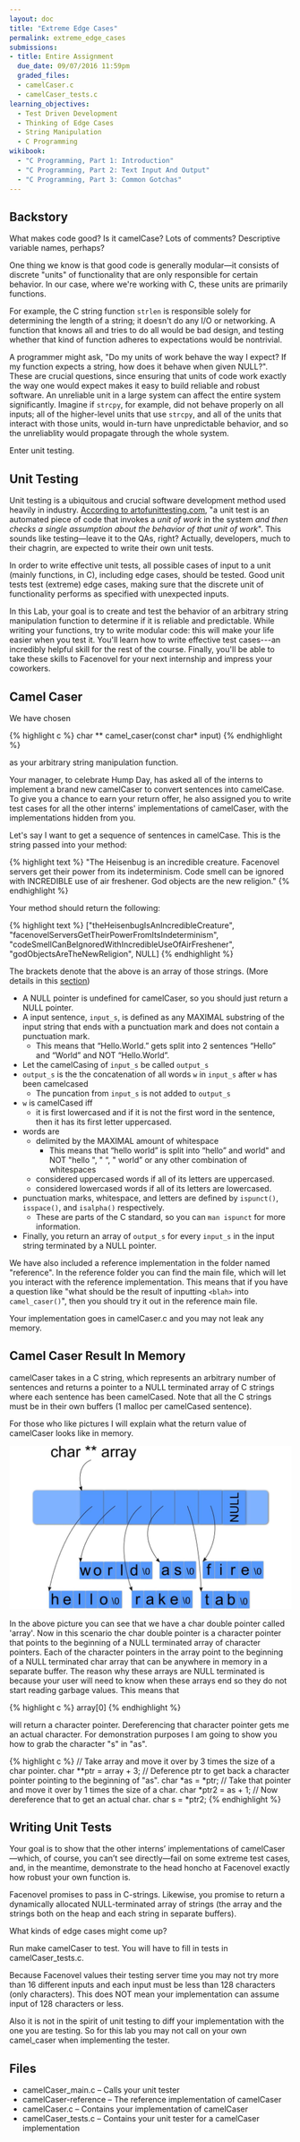 ```yaml
---
layout: doc
title: "Extreme Edge Cases"
permalink: extreme_edge_cases
submissions:
- title: Entire Assignment
  due_date: 09/07/2016 11:59pm
  graded_files:
  - camelCaser.c
  - camelCaser_tests.c
learning_objectives:
  - Test Driven Development
  - Thinking of Edge Cases
  - String Manipulation
  - C Programming
wikibook:
  - "C Programming, Part 1: Introduction"
  - "C Programming, Part 2: Text Input And Output"
  - "C Programming, Part 3: Common Gotchas"
---
```


## Backstory


What makes code good? Is it camelCase? Lots of comments? Descriptive variable names, perhaps?

One thing we know is that good code is generally modular—it consists of discrete "units" of functionality that are only responsible for certain behavior. In our case, where we're working with C, these units are primarily functions.

For example, the C string function `strlen` is responsible solely for determining the length of a string; it doesn't do any I/O or networking. A function that knows all and tries to do all would be bad design, and testing whether that kind of function adheres to expectations would be nontrivial.

A programmer might ask, "Do my units of work behave the way I expect? If my function expects a string, how does it behave when given NULL?". These are crucial questions, since ensuring that units of code work exactly the way one would expect makes it easy to build reliable and robust software. An unreliable unit in a large system can affect the entire system significantly. Imagine if `strcpy`, for example, did not behave properly on all inputs; all of the higher-level units that use `strcpy`, and all of the units that interact with those units, would in-turn have unpredictable behavior, and so the unreliablity would propagate through the whole system.

Enter unit testing.

## Unit Testing

Unit testing is a ubiquitous and crucial software development method used heavily in industry. [According to artofunittesting.com](http://artofunittesting.com/definition-of-a-unit-test/), "a unit test is an automated piece of code that invokes a _unit of work_ in the system _and then checks a single assumption about the behavior of that unit of work_". This sounds like testing—leave it to the QAs, right? Actually, developers, much to their chagrin, are expected to write their own unit tests.

In order to write effective unit tests, all possible cases of input to a unit (mainly functions, in C), including edge cases, should be tested. Good unit tests test (extreme) edge cases, making sure that the discrete unit of functionality performs as specified with unexpected inputs.

In this Lab, your goal is to create and test the behavior of an arbitrary string manipulation function to determine if it is reliable and predictable. While writing your functions, try to write modular code: this will make your life easier when you test it. You'll learn how to write effective test cases---an incredibly helpful skill for the rest of the course. Finally, you'll be able to take these skills to Facenovel for your next internship and impress your coworkers.

## Camel Caser

We have chosen

{% highlight c %}
char ** camel_caser(const char* input)
{% endhighlight %}

as your arbitrary string manipulation function.

Your manager, to celebrate Hump Day, has asked all of the interns to implement a brand new camelCaser to convert sentences into camelCase. To give you a chance to earn your return offer, he also assigned you to write test cases for all the other interns' implementations of camelCaser, with the implementations hidden from you.

Let's say I want to get a sequence of sentences in camelCase. This is the string passed into your method:

{% highlight text %}
"The Heisenbug is an incredible creature. Facenovel servers get their power from its indeterminism. Code smell can be ignored with INCREDIBLE use of air freshener. God objects are the new religion."
{% endhighlight %}

Your method should return the following:

{% highlight text %}
["theHeisenbugIsAnIncredibleCreature",
"facenovelServersGetTheirPowerFromItsIndeterminism",
"codeSmellCanBeIgnoredWithIncredibleUseOfAirFreshener",
"godObjectsAreTheNewReligion",
NULL]
{% endhighlight %}

The brackets denote that the above is an array of those strings. (More details in this [section](#memory))

*   A NULL pointer is undefined for camelCaser, so you should just return a NULL pointer.
*   A input sentence, `input_s`, is defined as any MAXIMAL substring of the input string that ends with a punctuation mark and does not contain a punctuation mark.
    *   This means that “Hello.World.” gets split into 2 sentences “Hello” and “World” and NOT “Hello.World”.
*   Let the camelCasing of `input_s` be called `output_s`
*   `output_s` is the the concatenation of all words `w` in `input_s` after `w` has been camelcased
    *   The puncation from `input_s` is not added to `output_s`
*   `w` is camelCased iff
    *   it is first lowercased and if it is not the first word in the sentence, then it has its first letter uppercased.
*   words are
    *   delimited by the MAXIMAL amount of whitespace
        *   This means that “hello world” is split into “hello” and world" and NOT "hello ", " “, " world” or any other combination of whitespaces
    *   considered uppercased words if all of its letters are uppercased.
    *   considered lowercased words if all of its letters are lowercased.
*   punctuation marks, whitespace, and letters are defined by `ispunct()`, `isspace()`, and `isalpha()` respectively.
    *   These are parts of the C standard, so you can `man ispunct` for more information.
*   Finally, you return an array of `output_s` for every `input_s` in the input string terminated by a NULL pointer.

We have also included a reference implementation in the folder named "reference". In the reference folder you can find the main file, which will let you interact with the reference implementation. This means that if you have a question like "what should be the result of inputting `<blah>` into `camel_caser()`", then you should try it out in the reference main file.

Your implementation goes in camelCaser.c and you may not leak any memory.


## Camel Caser Result In Memory

camelCaser takes in a C string, which represents an arbitrary number of sentences and returns a pointer to a NULL terminated array of C strings where each sentence has been camelCased. Note that all the C strings must be in their own buffers (1 malloc per camelCased sentence).

For those who like pictures I will explain what the return value of camelCaser looks like in memory.

![](./images/char_double_pointer.jpg)

In the above picture you can see that we have a char double pointer called 'array'. Now in this scenario the char double pointer is a character pointer that points to the beginning of a NULL terminated array of character pointers. Each of the character pointers in the array point to the beginning of a NULL terminated char array that can be anywhere in memory in a separate buffer. The reason why these arrays are NULL terminated is because your user will need to know when these arrays end so they do not start reading garbage values. This means that

{% highlight c %}
array[0]
{% endhighlight %}

will return a character pointer. Dereferencing that character pointer gets me an actual character. For demonstration purposes I am going to show you how to grab the character "s" in "as".

{% highlight c %}
// Take array and move it over by 3 times the size of a char pointer.
char **ptr = array + 3;
// Deference ptr to get back a character pointer pointing to the beginning of "as".
char *as = *ptr;
// Take that pointer and move it over by 1 times the size of a char.
char *ptr2 = as + 1;
// Now dereference that to get an actual char.
char s = *ptr2;
{% endhighlight %}

## Writing Unit Tests

Your goal is to show that the other interns’ implementations of camelCaser—which, of course, you can’t see directly—fail on some extreme test cases, and, in the meantime, demonstrate to the head honcho at Facenovel exactly how robust your own function is.

Facenovel promises to pass in C-strings. Likewise, you promise to return a dynamically allocated NULL-terminated array of strings (the array and the strings both on the heap and each string in separate buffers).

What kinds of edge cases might come up?

Run make camelCaser to test. You will have to fill in tests in camelCaser_tests.c.

Because Facenovel values their testing server time you may not try more than 16 different inputs and each input must be less than 128 characters (only characters). This does NOT mean your implementation can assume input of 128 characters or less.

Also it is not in the spirit of unit testing to diff your implementation with the one you are testing. So for this lab you may not call on your own camel_caser when implementing the tester.

## Files

*   camelCaser_main.c – Calls your unit tester
*   camelCaser-reference – The reference implementation of camelCaser
*   camelCaser.c – Contains your implementation of camelCaser
*   camelCaser_tests.c – Contains your unit tester for a camelCaser implementation
